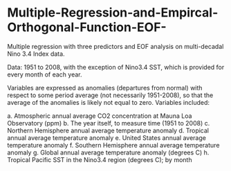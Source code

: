 # Multiple-Regression-and-Empircal-Orthogonal-Function-EOF-
Multiple regression with three predictors and EOF analysis on multi-decadal Nino 3.4 Index data.

Data: 1951 to 2008, with the exception of Nino3.4 SST, which is provided for every month of each year. 

Variables are expressed as anomalies (departures from normal) with respect to some period average (not necessarily 1951-2008), so that the average of the anomalies is likely not equal to zero. Variables included: 

a. Atmospheric annual average CO2 concentration at Mauna Loa Observatory (ppm)
b. The year itself, to measure time (1951 to 2008)
c. Northern Hemisphere annual average temperature anomaly
d. Tropical annual average temperature anomaly
e. United States annual average temperature anomaly
f. Southern Hemisphere annual average temperature anomaly
g. Global annual average temperature anomaly (degrees C)
h. Tropical Pacific SST in the Nino3.4 region (degrees C); by month
